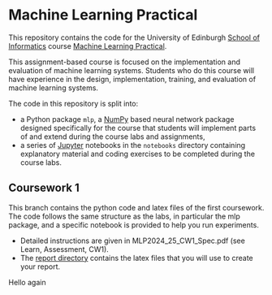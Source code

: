 # Machine Learning Practical

This repository contains the code for the University of Edinburgh [School of Informatics](http://www.inf.ed.ac.uk) course [Machine Learning Practical](http://www.inf.ed.ac.uk/teaching/courses/mlp/).

This assignment-based course is focused on the implementation and evaluation of machine learning systems. Students who do this course will have experience in the design, implementation, training, and evaluation of machine learning systems.

The code in this repository is split into:

  *  a Python package `mlp`, a [NumPy](http://www.numpy.org/) based neural network package designed specifically for the course that students will implement parts of and extend during the course labs and assignments,
  *  a series of [Jupyter](http://jupyter.org/) notebooks in the `notebooks` directory containing explanatory material and coding exercises to be completed during the course labs.

## Coursework 1
This branch contains the python code and latex files of the first coursework. The code follows the same structure as the labs, in particular the mlp package, and a specific notebook is provided to help you run experiments.
 * Detailed instructions are given in MLP2024_25_CW1_Spec.pdf (see Learn, Assessment, CW1).
 * The [report directory](https://github.com/VICO-UoE/mlpractical/tree/mlp2024-25/coursework1/report) contains the latex files that you will use to create your report.

Hello again